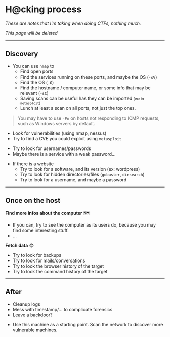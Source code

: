 # H@cking process

*These are notes that I'm taking when doing CTFs, nothing much.*

*This page will be deleted*

<hr class="sl">

## Discovery

<div class="row row-cols-md-2 mt-4"><div>

* You can use `nmap` to
    * Find open ports
    * Find the services running on these ports, and maybe the OS (`-sV`)
    * Find the OS (`-O`)
    * Find the hostname / computer name, or some info that may be relevant (`-sC`)
    * Saving scans can be useful has they can be imported <small>(ex: in `metasploit`)</small>
    * Lunch at least a scan on all ports, not just the top ones.

> You may have to use `-Pn` on hosts not responding to ICMP requests, such as Windows servers by default.

* Look for vulnerabilities (using nmap, nessus)
* Try to find a CVE you could exploit using `metasploit`
</div><div>

* Try to look for usernames/passwords
* Maybe there is a service with a weak password...

<span></span>

* If there is a website
    * Try to look for a software, and its version (ex: wordpress)
    * Try to look for hidden directories/files (`gobuster`, `dirsearch`)
    * Try to look for a username, and maybe a password
</div></div>

<hr class="sr">

## Once on the host

<div class="row row-cols-md-2 mt-4"><div>

**Find more infos about the computer** 🗺️

* If you can, try to see the computer as its users do, because you may find some interesting stuff.
* ...

</div><div>

**Fetch data** 😎

* Try to look for backups
* Try to look for mails/conversations
* Try to look the browser history of the target
* Try to look the command history of the target
</div></div>

<hr class="sl">

## After

<div class="row row-cols-md-2"><div>

* Cleanup logs
* Mess with timestamp/... to complicate forensics
* Leave a backdoor?
</div><div>

* Use this machine as a starting point. Scan the network to discover more vulnerable machines.
</div></div>